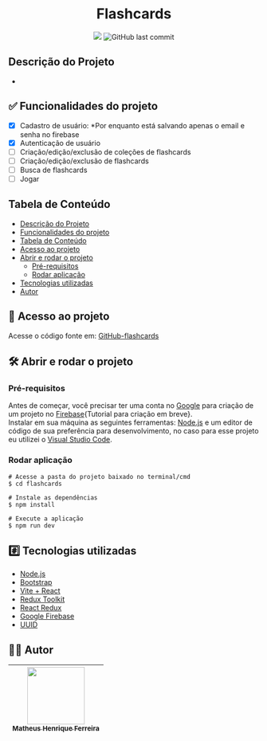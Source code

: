 <h1 align="center">Flashcards</h1>

<p align="center">
  <img src="http://img.shields.io/static/v1?label=STATUS&message=EM%20DESENVOLVIMENTO&color=GREEN&style=for-the-badge"/>
  <img alt="GitHub last commit" src="https://img.shields.io/github/last-commit/matheushenriqueferreira/flashcards?style=for-the-badge">
</p>

## Descrição do Projeto
-
## :white_check_mark: Funcionalidades do projeto
- [x] Cadastro de usuário: *Por enquanto está salvando apenas o email e senha no firebase
- [x] Autenticação de usuário
- [ ] Criação/edição/exclusão de coleções de flashcards
- [ ] Criação/edição/exclusão de flashcards
- [ ] Busca de flashcards
- [ ] Jogar
## Tabela de Conteúdo
<!--ts-->
   * [Descrição do Projeto](#descrição-do-projeto)
   * [Funcionalidades do projeto](#white_check_mark-funcionalidades-do-projeto)
   * [Tabela de Conteúdo](#tabela-de-conteúdo)
   * [Acesso ao projeto](#file_folder-acesso-ao-projeto)
   * [Abrir e rodar o projeto](#hammer_and_wrench-abrir-e-rodar-o-projeto)
       * [Pré-requisitos](#pré-requisitos)
       * [Rodar aplicação](#rodar-aplicação)
   * [Tecnologias utilizadas](#hash-tecnologias-utilizadas)
   * [Autor](#man_technologist-autor)
<!--te-->

## :file_folder: Acesso ao projeto

Acesse o código fonte em: [GitHub-flashcards](https://github.com/matheushenriqueferreira/flashcards)

## :hammer_and_wrench: Abrir e rodar o projeto
### Pré-requisitos
Antes de começar, você precisar ter uma conta no [Google](https://accounts.google.com/) para criação de um projeto no [Firebase](https://firebase.google.com/){Tutorial para criação em breve}.
<br/>
Instalar em sua máquina as seguintes ferramentas:
[Node.js](https://nodejs.org/en/) e um editor de código de sua preferência para desenvolvimento, no caso para esse projeto eu utilizei o [Visual Studio Code](https://code.visualstudio.com/).

### Rodar aplicação
    # Acesse a pasta do projeto baixado no terminal/cmd
    $ cd flashcards

    # Instale as dependências
    $ npm install

    # Execute a aplicação
    $ npm run dev


## :hash: Tecnologias utilizadas

- [Node.js](https://nodejs.org/en/)
- [Bootstrap](https://getbootstrap.com/)
- [Vite + React](https://vitejs.dev/)
- [Redux Toolkit](https://redux-toolkit.js.org/)
- [React Redux](https://react-redux.js.org/)
- [Google Firebase](https://firebase.google.com/)
- [UUID](https://www.npmjs.com/package/uuid)

## :man_technologist: Autor

| [<img src="https://avatars.githubusercontent.com/u/60938127?v=4" width=115><br><sub>Matheus Henrique Ferreira</sub>](https://github.com/matheushenriqueferreira) |  
| :---: |